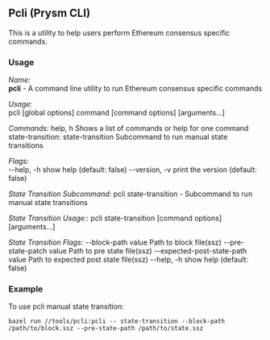 ## Pcli (Prysm CLI)

This is a utility to help users perform Ethereum consensus specific commands.

### Usage

*Name:*  
   **pcli** - A command line utility to run Ethereum consensus specific commands

*Usage:*  
   pcli [global options] command [command options] [arguments...]

*Commands:*
     help, h  Shows a list of commands or help for one command
   state-transition:
     state-transition  Subcommand to run manual state transitions


*Flags:*  
   --help, -h     show help (default: false)
   --version, -v  print the version (default: false)

*State Transition Subcommand:*
   pcli state-transition - Subcommand to run manual state transitions

*State Transition Usage:*:
   pcli state-transition [command options] [arguments...]


*State Transition Flags:*
   --block-path value              Path to block file(ssz)
   --pre-state-patch value           Path to pre state file(ssz)
   --expected-post-state-path value  Path to expected post state file(ssz)
   --help, -h                     show help (default: false)



### Example

To use pcli manual state transition:

```
bazel run //tools/pcli:pcli -- state-transition --block-path /path/to/block.ssz --pre-state-path /path/to/state.ssz
```

